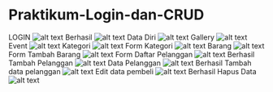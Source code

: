 # Praktikum-Login-dan-CRUD
 LOGIN
 ![alt text](https://github.com/NurulAin1/Praktikum-Login-dan-CRUD/blob/master/SS/Login.png?raw=true)
 Berhasil
 ![alt text](https://github.com/NurulAin1/Praktikum-Login-dan-CRUD/blob/master/SS/Awal.png?raw=true)
 Data Diri
 ![alt text](https://github.com/NurulAin1/Praktikum-Login-dan-CRUD/blob/master/SS/Diri.png?raw=true)
 Gallery
 ![alt text](https://github.com/NurulAin1/Praktikum-Login-dan-CRUD/blob/master/SS/Gallery.png?raw=true)
 Event
 ![alt text](https://github.com/NurulAin1/Praktikum-Login-dan-CRUD/blob/master/SS/Event.png?raw=true)
 Kategori
 ![alt text](https://github.com/NurulAin1/Praktikum-Login-dan-CRUD/blob/master/SS/Kategori.png?raw=true)
 Form Kategori
 ![alt text](https://github.com/NurulAin1/Praktikum-Login-dan-CRUD/blob/master/SS/FormK.png?raw=true)
 Barang
 ![alt text](https://github.com/NurulAin1/Praktikum-Login-dan-CRUD/blob/master/SS/Barang.png?raw=true)
 Form Tambah Barang
 ![alt text](https://github.com/NurulAin1/Praktikum-Login-dan-CRUD/blob/master/SS/Tambah.png?raw=true)
 Form Daftar Pelanggan
 ![alt text](https://github.com/NurulAin1/Praktikum-Login-dan-CRUD/blob/master/SS/Daftar.png?raw=true)
 Berhasil Tambah Pelanggan
 ![alt text](https://github.com/NurulAin1/Praktikum-Login-dan-CRUD/blob/master/SS/Berhasildaf.png?raw=true)
 Data Pelanggan
 ![alt text](https://github.com/NurulAin1/Praktikum-Login-dan-CRUD/blob/master/SS/Data.png?raw=true)
 Berhasil Tambah data pelanggan
 ![alt text](https://github.com/NurulAin1/Praktikum-Login-dan-CRUD/blob/master/SS/Berhasildat.png?raw=true)
 Edit data pembeli
 ![alt text](https://github.com/NurulAin1/Praktikum-Login-dan-CRUD/blob/master/SS/Edit.png?raw=true)
 Berhasil Hapus Data
 ![alt text](https://github.com/NurulAin1/Praktikum-Login-dan-CRUD/blob/master/SS/Hapus.png?raw=true)
